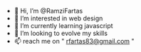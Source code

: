 - 👋 Hi, I’m @RamziFartas
- 👀 I’m interested in web design
- 🌱 I’m currently learning javascript
- 💞️ I’m looking to evolve my skills
- 📫 reach me on " rfartas83@gmail.com "

<!---
RamziFartas/RamziFartas is a ✨ special ✨ repository because its `README.md` (this file) appears on your GitHub profile.
You can click the Preview link to take a look at your changes.
--->
